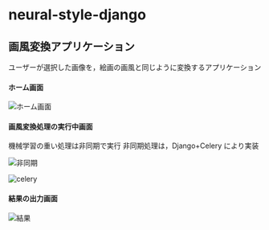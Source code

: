 # neural-style-django

## 画風変換アプリケーション

ユーザーが選択した画像を，絵画の画風と同じように変換するアプリケーション


#### ホーム画面 

![ホーム画面](https://github.com/natsu-summer72/neural-style/blob/master/example/home.png)


#### 画風変換処理の実行中画面

機械学習の重い処理は非同期で実行
非同期処理は，Django+Celery により実装

![非同期](https://github.com/natsu-summer72/neural-style/blob/master/example/async.png)


![celery](https://github.com/natsu-summer72/neural-style/blob/master/example/celery.png)


#### 結果の出力画面
![結果](https://github.com/natsu-summer72/neural-style/blob/master/example/result.png)

